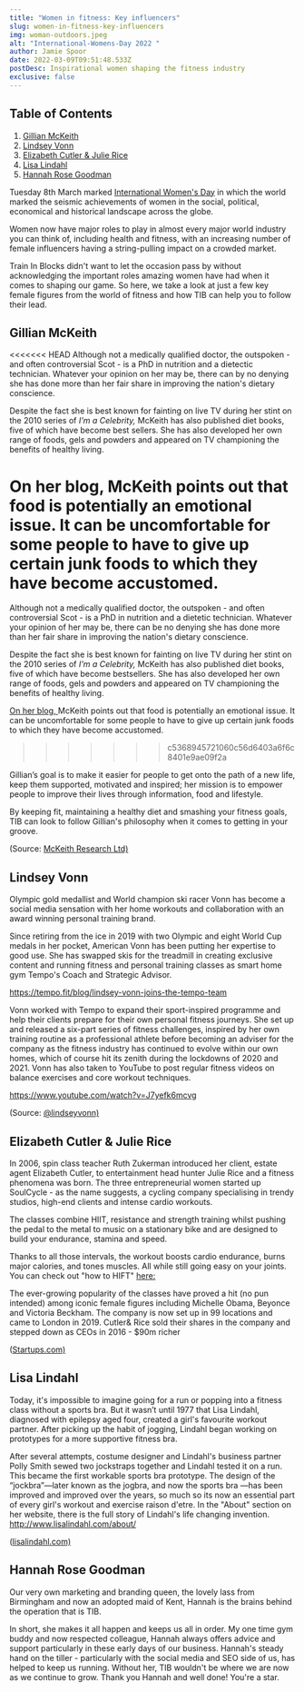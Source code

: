 ```yaml
---
title: "Women in fitness: Key influencers"
slug: women-in-fitness-key-influencers
img: woman-outdoors.jpeg
alt: "International-Womens-Day 2022 "
author: Jamie Spoor
date: 2022-03-09T09:51:48.533Z
postDesc: Inspirational women shaping the fitness industry
exclusive: false
---
```


## Table of Contents

1. [Gillian McKeith](#gillian-mckeith)
2. [Lindsey Vonn](#lindsey-vonn)
3. [Elizabeth Cutler & Julie Rice](#elizabeth-cutler-&-julie-rice)
4. [Lisa Lindahl](#lisa-lindahl)
5. [Hannah Rose Goodman](#hannah-rose-goodman)

Tuesday 8th March marked [International Women's Day](https://www.internationalwomensday.com/) in which the world marked the seismic achievements of women in the social, political, economical and historical landscape across the globe.

Women now have major roles to play in almost every major world industry you can think of, including health and fitness, with an increasing number of female influencers having a string-pulling impact on a crowded market.

Train In Blocks didn't want to let the occasion pass by without acknowledging the important roles amazing women have had when it comes to shaping our game. So here, we take a look at just a few key female figures from the world of fitness and how TIB can help you to follow their lead.

## Gillian McKeith

<<<<<<< HEAD
Although not a medically qualified doctor, the outspoken - and often controversial Scot - is a PhD in nutrition and a dietectic technician. Whatever your opinion on her may be, there can by no denying she has done more than her fair share in improving the nation's dietary conscience.

Despite the fact she is best known for fainting on live TV during her stint on the 2010 series of _I'm a Celebrity,_ McKeith has also published diet books, five of which have become best sellers. She has also developed her own range of foods, gels and powders and appeared on TV championing the benefits of healthy living.

# On her blog, McKeith points out that food is potentially an emotional issue. It can be uncomfortable for some people to have to give up certain junk foods to which they have become accustomed.

Although not a medically qualified doctor, the outspoken - and often controversial Scot - is a PhD in nutrition and a dietetic technician. Whatever your opinion of her may be, there can be no denying she has done more than her fair share in improving the nation's dietary conscience.

Despite the fact she is best known for fainting on live TV during her stint on the 2010 series of _I'm a Celebrity,_ McKeith has also published diet books, five of which have become bestsellers. She has also developed her own range of foods, gels and powders and appeared on TV championing the benefits of healthy living.

[On her blog, ](https://gillianmckeith.com/your-body/fitness/home-exercise/)McKeith points out that food is potentially an emotional issue. It can be uncomfortable for some people to have to give up certain junk foods to which they have become accustomed.

> > > > > > > c5368945721060c56d6403a6f6c8401e9ae09f2a

Gillian’s goal is to make it easier for people to get onto the path of a new life, keep them supported, motivated and inspired; her mission is to empower people to improve their lives through information, food and lifestyle.

By keeping fit, maintaining a healthy diet and smashing your fitness goals, TIB can look to follow Gillian's philosophy when it comes to getting in your groove.

<markdown-image src="gillian-mckeith.jpeg" alt="gillianmckeith"></markdown-image> (Source: [McKeith Research Ltd) ](https://gillianmckeith.com/about/mr-ltd/)

## Lindsey Vonn

Olympic gold medallist and World champion ski racer Vonn has become a social media sensation with her home workouts and collaboration with an award winning personal training brand.

Since retiring from the ice in 2019 with two Olympic and eight World Cup medals in her pocket, American Vonn has been putting her expertise to good use. She has swapped skis for the treadmill in creating exclusive content and running fitness and personal training classes as smart home gym Tempo's Coach and Strategic Advisor.

<https://tempo.fit/blog/lindsey-vonn-joins-the-tempo-team>

Vonn worked with Tempo to expand their sport-inspired programme and help their clients prepare for their own personal fitness journeys. She set up and released a six-part series of fitness challenges, inspired by her own training routine as a professional athlete before becoming an adviser for the company as the fitness industry has continued to evolve within our own homes, which of course hit its zenith during the lockdowns of 2020 and 2021. Vonn has also taken to YouTube to post regular fitness videos on balance exercises and core workout techniques.

<https://www.youtube.com/watch?v=J7yefk6mcvg>

<markdown-image src="lindsey-vonn.jpeg" alt="Lindsey Vonn"></markdown-image> (Source: [@lindseyvonn)](https://www.instagram.com/lindseyvonn/?hl=en)

## Elizabeth Cutler & Julie Rice

In 2006, spin class teacher Ruth Zukerman introduced her client, estate agent Elizabeth Cutler, to entertainment head hunter Julie Rice and a fitness phenomena was born. The three entrepreneurial women started up SoulCycle - as the name suggests, a cycling company specialising in trendy studios, high-end clients and intense cardio workouts.

The classes combine HIIT, resistance and strength training whilst pushing the pedal to the metal to music on a stationary bike and are designed to build your endurance, stamina and speed.

Thanks to all those intervals, the workout boosts cardio endurance, burns major calories, and tones muscles. All while still going easy on your joints. You can check out "how to HIFT" [here: ](https://traininblocks.com/blog/hift/)

The ever-growing popularity of the classes have proved a hit (no pun intended) among iconic female figures including Michelle Obama, Beyonce and Victoria Beckham. The company is now set up in 99 locations and came to London in 2019. Cutler& Rice sold their shares in the company and stepped down as CEOs in 2016 - $90m richer

<markdown-image src="soulcycle-founders.jpeg" alt="Soul Cycle Founders"></markdown-image> ([Startups.com)](https://www.startups.com/library/founder-stories/julie-rice-elizabeth-cutler)

## Lisa Lindahl

Today, it's impossible to imagine going for a run or popping into a fitness class without a sports bra. But it wasn’t until 1977 that Lisa Lindahl, diagnosed with epilepsy aged four, created a girl's favourite workout partner. After picking up the habit of jogging, Lindahl began working on prototypes for a more supportive fitness bra.

After several attempts, costume designer and Lindahl's business partner Polly Smith sewed two jockstraps together and Lindahl tested it on a run. This became the first workable sports bra prototype. The design of the “jockbra”—later known as the jogbra, and now the sports bra —has been improved and improved over the years, so much so its now an essential part of every girl's workout and exercise raison d'etre. In the "About" section on her website, there is the full story of Lindahl's life changing invention. <http://www.lisalindahl.com/about/>

<markdown-image src="lisalindahl.jpeg" alt="Lisa Lindahl"></markdown-image> ([lisalindahl.com)](https://www.lisalindahl.com/)

## Hannah Rose Goodman

Our very own marketing and branding queen, the lovely lass from Birmingham and now an adopted maid of Kent, Hannah is the brains behind the operation that is TIB.

In short, she makes it all happen and keeps us all in order. My one time gym buddy and now respected colleague, Hannah always offers advice and support particularly in these early days of our business. Hannah's steady hand on the tiller - particularly with the social media and SEO side of us, has helped to keep us running. Without her, TIB wouldn't be where we are now as we continue to grow. Thank you Hannah and well done! You're a star.

<markdown-image src="hannah.jpg" alt="Hannah Rose Goodman"></markdown-image>
